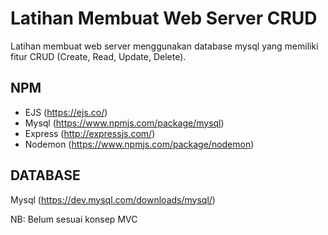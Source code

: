 # Latihan Membuat Web Server CRUD
Latihan membuat web server menggunakan database mysql yang memiliki fitur CRUD (Create, Read, Update, Delete).

## NPM
- EJS (https://ejs.co/)
- Mysql (https://www.npmjs.com/package/mysql)
- Express (http://expressjs.com/)
- Nodemon (https://www.npmjs.com/package/nodemon)

## DATABASE
Mysql (https://dev.mysql.com/downloads/mysql/)

NB: Belum sesuai konsep MVC